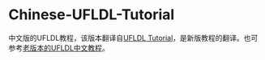 # Chinese-UFLDL-Tutorial
中文版的UFLDL教程，该版本翻译自<a href="http://deeplearning.stanford.edu/tutorial/">UFLDL Tutorial</a>，是新版教程的翻译。也可参考<a href="http://ufldl.stanford.edu/wiki/index.php/UFLDL_Tutorial">老版本的UFLDL中文教程</a>。
